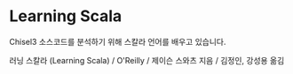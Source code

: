 # Learning Scala
Chisel3 소스코드를 분석하기 위해 스칼라 언어를 배우고 있습니다.

러닝 스칼라 (Learning Scala) / O'Reilly / 제이슨 스와츠 지음 / 김정인, 강성용 옮김
